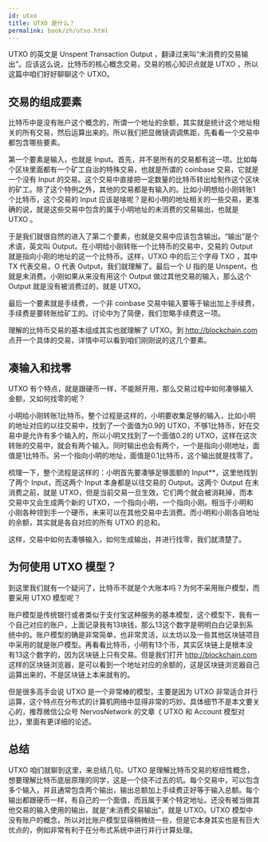 ```yaml
---
id: utxo
title: UTXO 是什么？
permalink: book/zh/utxo.html
---
```


UTXO 的英文是 Unspent Transaction Output ，翻译过来叫“未消费的交易输出”。应该这么说，比特币的核心概念交易，交易的核心知识点就是 UTXO ，所以这篇中咱们好好聊聊这个 UTXO。

## 交易的组成要素

比特币中是没有账户这个概念的，所谓一个地址的余额，其实就是统计这个地址相关的所有交易，然后运算出来的。所以我们把显微镜调调焦距，先看看一个交易中都包含哪些要素。

第一个要素是输入，也就是 Input。首先，并不是所有的交易都有这一项。比如每个区块里面都有一个矿工自治的特殊交易，也就是所谓的 coinbase 交易，它就是一个没有 Input 的交易。这个交易中直接把一定数量的比特币转出给制作这个区块的矿工。除了这个特例之外，其他的交易都是有输入的。比如小明想给小刚转账1个比特币，这个交易的 Input 应该是啥呢？是和小明的地址相关的一些交易，更准确的说，就是这些交易中包含的属于小明地址的未消费的交易输出，也就是 UTXO 。

于是我们就很自然的进入了第二个要素，也就是交易中应该包含输出。“输出”是个术语，英文叫 Output。在小明给小刚转账一个比特币的交易中，交易的 Output 就是指向小刚的地址的这一个比特币。这样，UTXO 中的后三个字母 TXO ，其中 TX 代表交易，O 代表 Output，我们就理解了。最后一个 U 指的是 Unspent，也就是未消费。小刚如果从来没有用这个 Output 做过其他交易的输入，那么这个 Output 就是没有被消费过的，就是 UTXO。

最后一个要素就是手续费，一个非 coinbase 交易中输入要等于输出加上手续费，手续费是要转账给矿工的。讨论中为了简便，我们忽略手续费这一项。

理解的比特币交易的基本组成其实也就理解了 UTXO。到 http://blockchain.com 点开一个具体的交易，详情中可以看到咱们刚刚说的这几个要素。

## 凑输入和找零

UTXO 有个特点，就是跟硬币一样，不能掰开用，那么交易过程中如何凑够输入金额，又如何找零的呢？

小明给小刚转账1比特币。整个过程是这样的，小明要收集足够的输入，比如小明的地址对应的以往交易中，找到了一个面值为0.9的 UTXO，不够1比特币，好在交易中是允许有多个输入的，所以小明又找到了一个面值0.2的 UTXO，这样在这次转账的交易中，就会有两个输入。同时输出也会有两个，一个是指向小刚地址，面值是1比特币。另一个指向小明的地址，面值是0.1比特币，这个输出就是找零了。

梳理一下，整个流程是这样的：小明首先要凑够足够面额的 Input**，这里他找到了两个 Input，而这两个 Input 本身都是以往交易的 Output。这两个 Output 在未消费之前，就是 UTXO，但是当前交易一旦生效，它们两个就会被消耗掉，而本交易中又会生成两个新的 UTXO，一个指向小明，一个指向小刚。相当于小明和小刚各种领到手一个硬币，未来可以在其他交易中去消费。而小明和小刚各自地址的余额，其实就是各自对应的所有 UTXO 的总和。

这样，交易中如何去凑够输入，如何生成输出，并进行找零，我们就清楚了。


## 为何使用 UTXO 模型？

到这里我们就有一个疑问了，比特币不就是个大账本吗？为何不采用账户模型，而要采用 UTXO 模型呢？

账户模型是传统银行或者类似于支付宝这种服务的基本模型，这个模型下，我有一个自己对应的账户，上面记录我有13块钱，那么13这个数字是明明白白记录到系统中的。账户模型的确是非常简单，也非常灵活，以太坊以及一些其他区块链项目中采用的就是账户模型。再看看比特币，小明有13个币，其实区块链上是根本没有13这个数字的，因为区块链上只有交易。但是我们打开 http://blockchain.com 这样的区块链浏览器，是可以看到一个地址对应的余额的，这是区块链浏览器自己运算出来的，不是区块链上本来就有的。

但是很多高手会说 UTXO 是一个非常棒的模型，主要是因为 UTXO 非常适合并行运算，这个特点在分布式的计算机网络中显得非常的巧妙。具体细节不是本文要关心的，推荐微信公众号 NervosNetwork 的文章《 UTXO 和 Account 模型对比》，里面有更详细的论述。

## 总结

UTXO 咱们就聊到这里，来总结几句。UTXO 是理解比特币交易的枢纽性概念，想要理解比特币底层原理的同学，这是一个绕不过去的坑。每个交易中，可以包含多个输入，并且通常包含两个输出，输出总额加上手续费正好等于输入总额。每个输出都跟硬币一样，有自己的一个面值，而且属于某个特定地址。还没有被当做其他交易的输入使用的输出，就是“未消费交易输出”，就是 UTXO。UTXO 模型中没有账户的概念，所以对比账户模型显得稍微绕一些，但是它本身其实也是有巨大优点的，例如非常有利于在分布式系统中进行并行计算处理。
